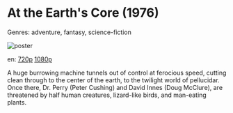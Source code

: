 # At the Earth's Core (1976)

Genres: adventure, fantasy, science-fiction

![poster](http://image.tmdb.org/t/p/w500/i5WUWrO5evoXK8mK8BPtSCl86za.jpg)

en:
  [720p](magnet:?xt=urn:btih:B4619231F016F01772EE062DFE3ECF812DE8CB69&tr=udp://glotorrents.pw:6969/announce&tr=udp://tracker.opentrackr.org:1337/announce&tr=udp://torrent.gresille.org:80/announce&tr=udp://tracker.openbittorrent.com:80&tr=udp://tracker.coppersurfer.tk:6969&tr=udp://tracker.leechers-paradise.org:6969&tr=udp://p4p.arenabg.ch:1337&tr=udp://tracker.internetwarriors.net:1337)
  [1080p](magnet:?xt=urn:btih:DAE0C81068AC36654BB677E97BF9C7253EDB0301&tr=udp://glotorrents.pw:6969/announce&tr=udp://tracker.opentrackr.org:1337/announce&tr=udp://torrent.gresille.org:80/announce&tr=udp://tracker.openbittorrent.com:80&tr=udp://tracker.coppersurfer.tk:6969&tr=udp://tracker.leechers-paradise.org:6969&tr=udp://p4p.arenabg.ch:1337&tr=udp://tracker.internetwarriors.net:1337)
  


A huge burrowing machine tunnels out of control at ferocious speed, cutting clean through to the center of the earth, to the twilight world of pellucidar. Once there, Dr. Perry (Peter Cushing) and David Innes (Doug McClure), are threatened by half human creatures, lizard-like birds, and man-eating plants.